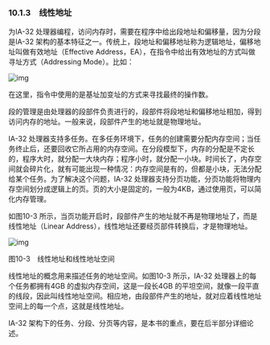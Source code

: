 ### 10.1.3　线性地址

为IA-32 处理器编程，访问内存时，需要在程序中给出段地址和偏移量，因为分段是IA-32 架构的基本特征之一。传统上，段地址和偏移地址称为逻辑地址，偏移地址叫做有效地址（Effective Address，EA），在指令中给出有效地址的方式叫做寻址方式（Addressing Mode）。比如：

![img](../0-Assets/Epubook/x86汇编语言从实模式到保护模式_李忠_等_Z_Library/images/00364.jpeg)

在这里，指令中使用的是基址加变址的方式来寻找最终的操作数。

段的管理是由处理器的段部件负责进行的，段部件将段地址和偏移地址相加，得到访问内存的地址。一般来说，段部件产生的地址就是物理地址。

IA-32 处理器支持多任务。在多任务环境下，任务的创建需要分配内存空间；当任务终止后，还要回收它所占用的内存空间。在分段模型下，内存的分配是不定长的，程序大时，就分配一大块内存；程序小时，就分配一小块。时间长了，内存空间就会碎片化，就有可能出现一种情况：内存空间是有的，但都是小块，无法分配给某个任务。为了解决这个问题，IA-32 处理器支持分页功能，分页功能将物理内存空间划分成逻辑上的页。页的大小是固定的，一般为4KB，通过使用页，可以简化内存管理。

如图10-3 所示，当页功能开启时，段部件产生的地址就不再是物理地址了，而是线性地址（Linear Address），线性地址还要经页部件转换后，才是物理地址。

![img](../0-Assets/Epubook/x86汇编语言从实模式到保护模式_李忠_等_Z_Library/images/00365.jpeg)

图10-3　线性地址和线性地址空间

线性地址的概念用来描述任务的地址空间。如图10-3 所示，IA-32 处理器上的每个任务都拥有4GB 的虚拟内存空间，这是一段长4GB 的平坦空间，就像一段平直的线段，因此叫线性地址空间。相应地，由段部件产生的地址，就对应着线性地址空间上的每一个点，这就是线性地址。

IA-32 架构下的任务、分段、分页等内容，是本书的重点，要在后半部分详细论述。